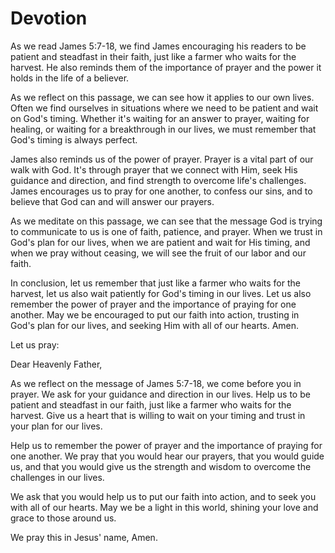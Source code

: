 # Devotion

As we read James 5:7-18, we find James encouraging his readers to be patient and steadfast in their faith, just like a farmer who waits for the harvest. He also reminds them of the importance of prayer and the power it holds in the life of a believer.

As we reflect on this passage, we can see how it applies to our own lives. Often we find ourselves in situations where we need to be patient and wait on God's timing. Whether it's waiting for an answer to prayer, waiting for healing, or waiting for a breakthrough in our lives, we must remember that God's timing is always perfect.

James also reminds us of the power of prayer. Prayer is a vital part of our walk with God. It's through prayer that we connect with Him, seek His guidance and direction, and find strength to overcome life's challenges. James encourages us to pray for one another, to confess our sins, and to believe that God can and will answer our prayers.

As we meditate on this passage, we can see that the message God is trying to communicate to us is one of faith, patience, and prayer. When we trust in God's plan for our lives, when we are patient and wait for His timing, and when we pray without ceasing, we will see the fruit of our labor and our faith.

In conclusion, let us remember that just like a farmer who waits for the harvest, let us also wait patiently for God's timing in our lives. Let us also remember the power of prayer and the importance of praying for one another. May we be encouraged to put our faith into action, trusting in God's plan for our lives, and seeking Him with all of our hearts. Amen.

Let us pray:

Dear Heavenly Father,

As we reflect on the message of James 5:7-18, we come before you in prayer. We ask for your guidance and direction in our lives. Help us to be patient and steadfast in our faith, just like a farmer who waits for the harvest. Give us a heart that is willing to wait on your timing and trust in your plan for our lives.

Help us to remember the power of prayer and the importance of praying for one another. We pray that you would hear our prayers, that you would guide us, and that you would give us the strength and wisdom to overcome the challenges in our lives.

We ask that you would help us to put our faith into action, and to seek you with all of our hearts. May we be a light in this world, shining your love and grace to those around us.

We pray this in Jesus' name, Amen.